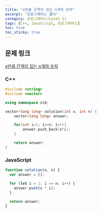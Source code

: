 ```yaml
---
title: "x만큼 간격이 있는 n개의 숫자"
excerpt: "프로그래머스 풀이"
category: 프로그래머스[Level-1]
tags: [C++, JavaScript, 프로그래머스]
toc: true
toc_sticky: true
---
```


## 문제 링크

[x만큼 간격이 있는 n개의 숫자](https://programmers.co.kr/learn/courses/30/lessons/12954)

### C++

```cpp
#include <string>
#include <vector>

using namespace std;

vector<long long> solution(int x, int n) {
    vector<long long> answer;

    for(int i=1; i<=n; i++){
        answer.push_back(x*i);
    }

    return answer;
}
```

### JavaScript

```js
function solution(x, n) {
  var answer = [];

  for (let i = 1; i <= n; i++) {
    answer.push(x * i);
  }

  return answer;
}
```
